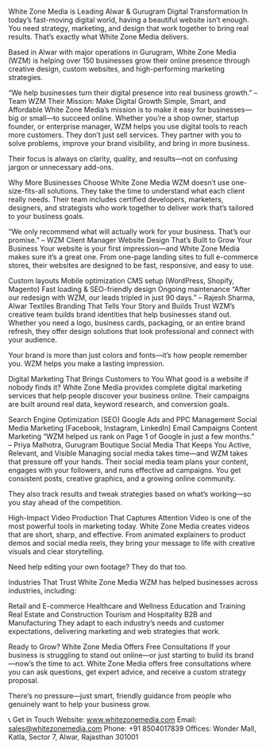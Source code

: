White Zone Media is Leading Alwar & Gurugram Digital Transformation
In today’s fast-moving digital world, having a beautiful website isn’t enough. You need strategy, marketing, and design that work together to bring real results. That’s exactly what White Zone Media delivers.

Based in Alwar with major operations in Gurugram, White Zone Media (WZM) is helping over 150 businesses grow their online presence through creative design, custom websites, and high-performing marketing strategies.

“We help businesses turn their digital presence into real business growth.”
– Team WZM
Their Mission: Make Digital Growth Simple, Smart, and Affordable
White Zone Media’s mission is to make it easy for businesses—big or small—to succeed online. Whether you’re a shop owner, startup founder, or enterprise manager, WZM helps you use digital tools to reach more customers. They don’t just sell services. They partner with you to solve problems, improve your brand visibility, and bring in more business.

Their focus is always on clarity, quality, and results—not on confusing jargon or unnecessary add-ons.

Why More Businesses Choose White Zone Media
WZM doesn’t use one-size-fits-all solutions. They take the time to understand what each client really needs. Their team includes certified developers, marketers, designers, and strategists who work together to deliver work that’s tailored to your business goals.

“We only recommend what will actually work for your business. That’s our promise.”
– WZM Client Manager
Website Design That’s Built to Grow Your Business
Your website is your first impression—and White Zone Media makes sure it’s a great one. From one-page landing sites to full e-commerce stores, their websites are designed to be fast, responsive, and easy to use.

Custom layouts
Mobile optimization
CMS setup (WordPress, Shopify, Magento)
Fast loading & SEO-friendly design
Ongoing maintenance
“After our redesign with WZM, our leads tripled in just 90 days.”
– Rajesh Sharma, Alwar Textiles
Branding That Tells Your Story and Builds Trust
WZM’s creative team builds brand identities that help businesses stand out. Whether you need a logo, business cards, packaging, or an entire brand refresh, they offer design solutions that look professional and connect with your audience.

Your brand is more than just colors and fonts—it’s how people remember you. WZM helps you make a lasting impression.

Digital Marketing That Brings Customers to You
What good is a website if nobody finds it? White Zone Media provides complete digital marketing services that help people discover your business online. Their campaigns are built around real data, keyword research, and conversion goals.

Search Engine Optimization (SEO)
Google Ads and PPC Management
Social Media Marketing (Facebook, Instagram, LinkedIn)
Email Campaigns
Content Marketing
“WZM helped us rank on Page 1 of Google in just a few months.”
– Priya Malhotra, Gurugram Boutique
Social Media That Keeps You Active, Relevant, and Visible
Managing social media takes time—and WZM takes that pressure off your hands. Their social media team plans your content, engages with your followers, and runs effective ad campaigns. You get consistent posts, creative graphics, and a growing online community.

They also track results and tweak strategies based on what’s working—so you stay ahead of the competition.

High-Impact Video Production That Captures Attention
Video is one of the most powerful tools in marketing today. White Zone Media creates videos that are short, sharp, and effective. From animated explainers to product demos and social media reels, they bring your message to life with creative visuals and clear storytelling.

Need help editing your own footage? They do that too.

Industries That Trust White Zone Media
WZM has helped businesses across industries, including:

Retail and E-commerce
Healthcare and Wellness
Education and Training
Real Estate and Construction
Tourism and Hospitality
B2B and Manufacturing
They adapt to each industry’s needs and customer expectations, delivering marketing and web strategies that work.

Ready to Grow? White Zone Media Offers Free Consultations
If your business is struggling to stand out online—or just starting to build its brand—now’s the time to act. White Zone Media offers free consultations where you can ask questions, get expert advice, and receive a custom strategy proposal.

There’s no pressure—just smart, friendly guidance from people who genuinely want to help your business grow.

📞 Get in Touch
Website: www.whitezonemedia.com
Email: sales@whitezonemedia.com
Phone: +91 8504017839
Offices: Wonder Mall, Katla, Sector 7, Alwar, Rajasthan 301001
